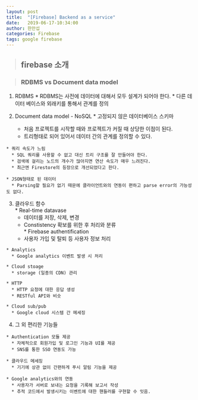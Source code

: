 ```yaml
---
layout: post
title:  "[Firebase] Backend as a service"
date:   2019-06-17-10:34:00
author: 한만섭
categories: Firebase
tags: google firebase
---
```


> ## firebase 소개 


> ### RDBMS vs Document data model
  
  1. RDBMS
    * RDBMS는 사전에 데이터에 대해서 모두 설계가 되어야 한다. 
    * 다른 데이터 베이스와 외래키를 통해서 관계를 정의
  
  2. Document data model - NoSQL
    * 고정되지 않은 데이터베이스 스키마
      * 처음 프로젝트를 시작할 때와 프로젝트가 커질 때 상당한 이점이 된다. 
      * 트리형태로 되어 있어서 데이터 간의 관계를 정의할 수 있다. 
      
    * 쿼리 속도가 느림
      * SQL 쿼리를 사용할 수 없고 대신 트리 구조를 잘 만들어야 한다. 
      * 검색에 걸리는 노드의 개수가 많아지면 연산 속도가 매우 느려진다. 
      * 최근엔 Firestore의 등장으로 개선되었다고 한다. 
      
    * JSON형태로 된 데이터 
      * Parsing할 필요가 없기 때문에 클라이언트와의 연동이 편하고 parse error의 가능성도 없다.
      
      
  3. 클라우드 함수  
    * Real-time datavase  
      * 데이터를 저장, 삭제, 변경  
      * Constistency 확보를 위한 후 처리와 분류  
    * Firebase authentification  
      * 사용자 가입 및 탈퇴 등 사용자 정보 처리  
      
    * Analytics  
      * Google analytics 이벤트 발생 시 처리   
      
    * Cloud stoage  
      * storage (일종의 CDN) 관리  
      
    * HTTP  
      * HTTP 요청에 대한 응답 생성  
      * RESTful API와 비슷   
      
    * Cloud sub/pub  
      * Google cloud 시스템 간 메세징  
  
  4. 그 외 편리한 기능들
    
    * Authentication 모듈 제공  
      * 자체적으로 회원가입 및 로그인 기능과 UI를 제공   
      * SNS를 통한 SSO 연동도 가능 
    
    * 클라우드 메세징   
      * 기기에 상관 없이 간편하게 푸시 알림 기능을 제공  
      
    * Google analytics와의 연동  
      * 사용자가 서버로 보내는 요청을 기록해 보고서 작성  
      * 추적 코드에서 발생시키는 이벤트에 대한 핸들러를 구현할 수 잇음.  
      
      
